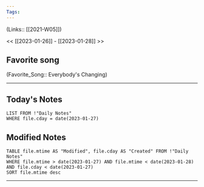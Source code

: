 ```yaml
---
Tags:
---
```

(Links:: [[2021-W05]])

<< [[2023-01-26]] - [[2023-01-28]] >>
## Favorite song
(Favorite_Song:: Everybody's Changing)
___
## Today's Notes
```dataview
LIST FROM !"Daily Notes"
WHERE file.cday = date(2023-01-27)
```
## Modified Notes
```dataview
TABLE file.mtime AS "Modified", file.cday AS "Created" FROM !"Daily Notes" 
WHERE file.mtime > date(2023-01-27) AND file.mtime < date(2023-01-28) AND file.cday < date(2023-01-27)
SORT file.mtime desc
```
___
